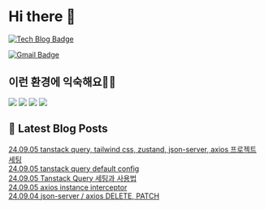 # Hi there 👋

[![Tech Blog Badge](http://img.shields.io/badge/tistory-black?style=flat-square&logo=Tistory&link=https://codingpracticenote.tistory.com/)](https://codingpracticenote.tistory.com/)
	
[![Gmail Badge](https://img.shields.io/badge/Gmail-d14836?style=flat-square&logo=Gmail&logoColor=white&link=mailto:tkdrnr1215@gmail.com)](mailto:tkdrnr1215@gmail.com)

## 이런 환경에 익숙해요✍🏼

<img src="https://img.shields.io/badge/CSS3-1572B6?style=flat-square&logo=CSS3&logoColor=white"/> </t>
<img src="https://img.shields.io/badge/HTML5-E34F26?style=flat-square&logo=HTML5&logoColor=white"/> 
<img src="https://img.shields.io/badge/JavaScript-F7DF1E?style=flat-square&logo=JavaScript&logoColor=white"/>
<img src="https://img.shields.io/badge/TypeScript-3178C6?style=flat-square&logo=TypeScript&logoColor=white"/>

## 📕 Latest Blog Posts

<a href=https://codingpracticenote.tistory.com/327>24.09.05 tanstack query, tailwind css, zustand, json-server, axios 프로젝트 세팅</a></br><a href=https://codingpracticenote.tistory.com/326>24.09.05 tanstack query default config</a></br><a href=https://codingpracticenote.tistory.com/325>24.09.05 Tanstack Query 세팅과 사용법</a></br><a href=https://codingpracticenote.tistory.com/324>24.09.05 axios instance interceptor</a></br><a href=https://codingpracticenote.tistory.com/323>24.09.04 json-server / axios DELETE, PATCH</a></br>